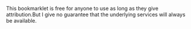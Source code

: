 This bookmarklet is free for anyone to use as long as they give attribution.But I give no guarantee that the underlying services will always be available.
